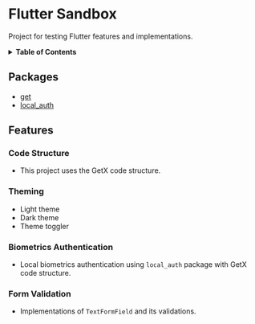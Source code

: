 # Flutter Sandbox

Project for testing Flutter features and implementations.


<details>
  <summary>
    <b>Table of Contents</b>
  </summary>
  <ul>
    <li>Packages</li>
    <li>
      Features
      <ul>
        <li>Code Structure</li>
        <li>Theming</li>
        <li>Biometrics Authentication</li>
      </ul>
    </li>
  </ul>
</details>

## Packages
- [get](https://pub.dev/packages/get)
- [local_auth](https://pub.dev/packages/local_auth)

## Features

### Code Structure
- This project uses the GetX code structure.

### Theming

- Light theme
- Dark theme
- Theme toggler

### Biometrics Authentication

- Local biometrics authentication using `local_auth` package with GetX code structure.

### Form Validation

- Implementations of `TextFormField` and its validations.



